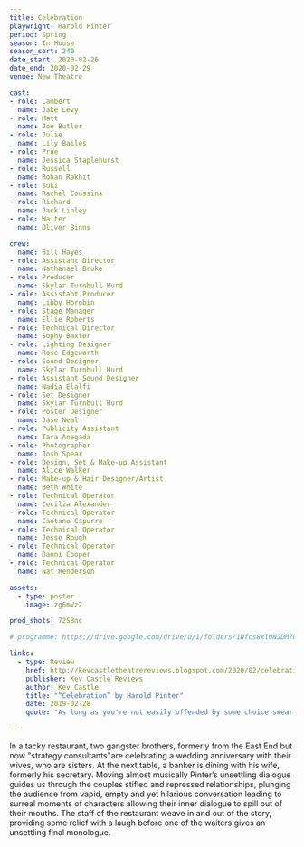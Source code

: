 ```yaml
---
title: Celebration
playwright: Harold Pinter
period: Spring
season: In House
season_sort: 240
date_start: 2020-02-26
date_end: 2020-02-29
venue: New Theatre

cast:
- role: Lambert
  name: Jake Levy
- role: Matt
  name: Joe Butler
- role: Julie
  name: Lily Bailes
- role: Prue
  name: Jessica Staplehurst
- role: Russell
  name: Rohan Rakhit
- role: Suki
  name: Rachel Coussins
- role: Richard
  name: Jack Linley
- role: Waiter
  name: Oliver Binns

crew:
  name: Bill Hayes
- role: Assistant Director 
  name: Nathanael Bruke
- role: Producer
  name: Skylar Turnbull Hurd
- role: Assistant Producer
  name: Libby Horobin
- role: Stage Manager 
  name: Ellie Roberts
- role: Technical Director 
  name: Sophy Baxter
- role: Lighting Designer 
  name: Rose Edgeworth
- role: Sound Designer 
  name: Skylar Turnbull Hurd
- role: Assistant Sound Designer 
  name: Nadia Elalfi
- role: Set Designer 
  name: Skylar Turnbull Hurd
- role: Poster Designer 
  name: Jase Neal
- role: Publicity Assistant 
  name: Tara Anegada
- role: Photographer 
  name: Josh Spear
- role: Design, Set & Make-up Assistant 
  name: Alice Walker
- role: Make-up & Hair Designer/Artist
  name: Beth White
- role: Technical Operator 
  name: Cecilia Alexander
- role: Technical Operator 
  name: Caetano Capurro 
- role: Technical Operator 
  name: Jesse Rough
- role: Technical Operator 
  name: Danni Cooper
- role: Technical Operator 
  name: Nat Henderson

assets:
  - type: poster
    image: zg6mVz2

prod_shots: 72S8nc

# programme: https://drive.google.com/drive/u/1/folders/1Wfcs8xlUNJDM7CEsuRxx44qNiIrC2ex8?fbclid=IwAR2lTYUAJgcaLZ59rkoSopuYvKAoM7s6CbGdbX40vhH1xUO5zK0MCm234tQ

links:
  - type: Review
    href: http://kevcastletheatrereviews.blogspot.com/2020/02/celebration-by-harold-pinter-nottingham.html
    publisher: Kev Castle Reviews
    author: Kev Castle
    title: "“Celebration” by Harold Pinter"
    date: 2019-02-28
    quote: "As long as you're not easily offended by some choice swear words or by talk about carnal activities behind filing cabinets or un-natural activities between a son and his mother (well it was good enough for Shakespeare), then you'll love this lampoon of social classes and behaviour. I for one loved it, and now I want more Pinter in my theatre and literary education."

---
```


In a tacky restaurant, two gangster brothers, formerly from the East End but now "strategy consultants"are celebrating a wedding anniversary with their wives, who are sisters. At the next table, a banker is dining with his wife, formerly his secretary. Moving almost musically Pinter’s unsettling dialogue guides us through the couples stifled and repressed relationships, plunging the audience from vapid, empty and yet hilarious conversation leading to surreal moments of characters allowing their inner dialogue to spill out of their mouths. The staff of the restaurant weave in and out of the story, providing some relief with a laugh before one of the waiters gives an unsettling final monologue.